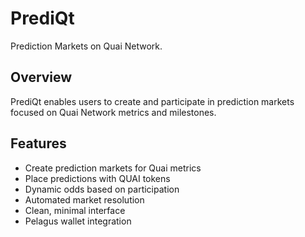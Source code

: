 # PrediQt

Prediction Markets on Quai Network.

## Overview

PrediQt enables users to create and participate in prediction markets focused on Quai Network metrics and milestones.

## Features

- Create prediction markets for Quai metrics
- Place predictions with QUAI tokens
- Dynamic odds based on participation
- Automated market resolution
- Clean, minimal interface
- Pelagus wallet integration
